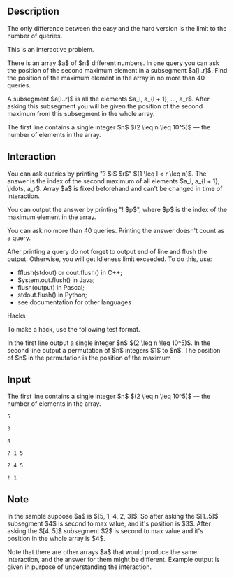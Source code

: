 ## Description

<div><p><span class="tex-font-style-bf">The only difference between the easy and the hard version is the limit to the number of queries</span>.</p><p><span class="tex-font-style-bf">This is an interactive problem.</span></p><p>There is an array $a$ of $n$ <span class="tex-font-style-bf">different</span> numbers. In one query you can ask the position of the second maximum element in a subsegment $a[l..r]$. Find the position of the maximum element in the array in no more than <span class="tex-font-style-bf">40</span> queries.</p><p>A subsegment $a[l..r]$ is all the elements $a_l, a_{l + 1}, ..., a_r$. After asking this subsegment you will be given the position of the second maximum from this subsegment <span class="tex-font-style-bf">in the whole</span> array.</p></div><div class="input-specification"><p>The first line contains a single integer $n$ $(2 \leq n \leq 10^5)$ — the number of elements in the array.</p></div><div><h2>Interaction</h2><p>You can ask queries by printing "<span class="tex-font-style-tt">? $l$ $r$</span>" $(1 \leq l &lt; r \leq n)$. The answer is the index of the second maximum of all elements $a_l, a_{l + 1}, \ldots, a_r$. Array $a$ is fixed beforehand and can't be changed in time of interaction.</p><p>You can output the answer by printing "<span class="tex-font-style-tt">! $p$</span>", where <span class="tex-font-style-tt">$p$</span> is the index of the maximum element in the array.</p><p>You can ask no more than <span class="tex-font-style-bf">40</span> queries. <span class="tex-font-style-bf">Printing the answer doesn't count as a query</span>.</p><p>After printing a query do not forget to output end of line and flush the output. Otherwise, you will get <span class="tex-font-style-tt">Idleness limit exceeded</span>. To do this, use:</p><ul> <li> <span class="tex-font-style-tt">fflush(stdout)</span> or <span class="tex-font-style-tt">cout.flush()</span> in C++; </li><li> <span class="tex-font-style-tt">System.out.flush()</span> in Java; </li><li> <span class="tex-font-style-tt">flush(output)</span> in Pascal; </li><li> <span class="tex-font-style-tt">stdout.flush()</span> in Python; </li><li> see documentation for other languages </li></ul><p><span class="tex-font-style-bf"><span class="tex-font-style-section">Hacks</span></span></p><p>To make a hack, use the following test format.</p><p>In the first line output a single integer $n$ $(2 \leq n \leq 10^5)$. In the second line output a permutation of $n$ integers $1$ to $n$. The position of $n$ in the permutation is the position of the maximum</p></div>

## Input

<p>The first line contains a single integer $n$ $(2 \leq n \leq 10^5)$ — the number of elements in the array.</p>





```input1
5

3

4
```




```output1
? 1 5

? 4 5

! 1
```



## Note

<p>In the sample suppose $a$ is $[5, 1, 4, 2, 3]$. So after asking the $[1..5]$ subsegment $4$ is second to max value, and it's position is $3$. After asking the $[4..5]$ subsegment $2$ is second to max value and it's position in the whole array is $4$.</p><p>Note that there are other arrays $a$ that would produce the same interaction, and the answer for them might be different. Example output is given in purpose of understanding the interaction.</p>
